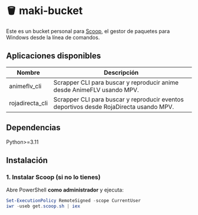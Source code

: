 # 🪣 maki-bucket

Este es un bucket personal para [Scoop](https://scoop.sh), el gestor de paquetes para Windows desde la línea de comandos.

## Aplicaciones disponibles

| Nombre           | Descripción                                                                                  |
|------------------|----------------------------------------------------------------------------------------------|
| animeflv_cli     | Scrapper CLI para buscar y reproducir anime desde AnimeFLV usando MPV.                       |
| rojadirecta_cli  | Scrapper CLI para buscar y reproducir eventos deportivos desde RojaDirecta usando MPV.       |


## Dependencias

Python>=3.11

## Instalación

### 1. Instalar Scoop (si no lo tienes)

Abre PowerShell **como administrador** y ejecuta:

```powershell
Set-ExecutionPolicy RemoteSigned -scope CurrentUser
iwr -useb get.scoop.sh | iex
